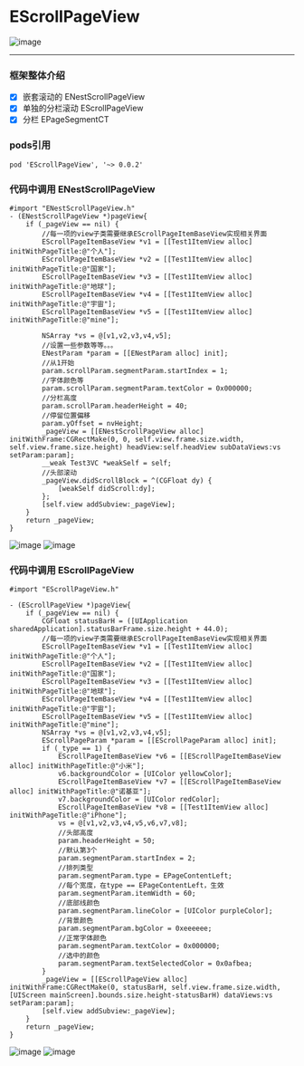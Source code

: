 # EScrollPageView

![image](https://github.com/EasySnail/EScrollPageView/blob/master/EScrollPageView/%E6%95%88%E6%9E%9C%E5%9B%BE/Page.gif)

----------------------------------------
### 框架整体介绍
- [x] 嵌套滚动的 ENestScrollPageView
- [x] 单独的分栏滚动 EScrollPageView
- [x] 分栏 EPageSegmentCT

### pods引用
```objc
pod 'EScrollPageView', '~> 0.0.2'
```
### 代码中调用 ENestScrollPageView
```objc
#import "ENestScrollPageView.h"
- (ENestScrollPageView *)pageView{
    if (_pageView == nil) {
        //每一项的view子类需要继承EScrollPageItemBaseView实现相关界面
        EScrollPageItemBaseView *v1 = [[Test1ItemView alloc] initWithPageTitle:@"个人"];
        EScrollPageItemBaseView *v2 = [[Test1ItemView alloc] initWithPageTitle:@"国家"];
        EScrollPageItemBaseView *v3 = [[Test1ItemView alloc] initWithPageTitle:@"地球"];
        EScrollPageItemBaseView *v4 = [[Test1ItemView alloc] initWithPageTitle:@"宇宙"];
        EScrollPageItemBaseView *v5 = [[Test1ItemView alloc] initWithPageTitle:@"mine"];
        
        NSArray *vs = @[v1,v2,v3,v4,v5];
        //设置一些参数等等。。。
        ENestParam *param = [[ENestParam alloc] init];
        //从1开始
        param.scrollParam.segmentParam.startIndex = 1;
        //字体颜色等
        param.scrollParam.segmentParam.textColor = 0x000000;
        //分栏高度
        param.scrollParam.headerHeight = 40;
        //停留位置偏移
        param.yOffset = nvHeight;
        _pageView = [[ENestScrollPageView alloc] initWithFrame:CGRectMake(0, 0, self.view.frame.size.width, self.view.frame.size.height) headView:self.headView subDataViews:vs setParam:param];
        __weak Test3VC *weakSelf = self;
        //头部滚动
        _pageView.didScrollBlock = ^(CGFloat dy) {
            [weakSelf didScroll:dy];
        };
        [self.view addSubview:_pageView];
    }
    return _pageView;
}

```
![image](https://github.com/EasySnail/EScrollPageView/blob/master/EScrollPageView/%E6%95%88%E6%9E%9C%E5%9B%BE/simulator-11.png)
![image](https://github.com/EasySnail/EScrollPageView/blob/master/EScrollPageView/%E6%95%88%E6%9E%9C%E5%9B%BE/simulator-12.png)





### 代码中调用 EScrollPageView
```objc
#import "EScrollPageView.h"

- (EScrollPageView *)pageView{
    if (_pageView == nil) {
        CGFloat statusBarH = ([UIApplication sharedApplication].statusBarFrame.size.height + 44.0);
        //每一项的view子类需要继承EScrollPageItemBaseView实现相关界面
        EScrollPageItemBaseView *v1 = [[Test1ItemView alloc] initWithPageTitle:@"个人"];
        EScrollPageItemBaseView *v2 = [[Test1ItemView alloc] initWithPageTitle:@"国家"];
        EScrollPageItemBaseView *v3 = [[Test1ItemView alloc] initWithPageTitle:@"地球"];
        EScrollPageItemBaseView *v4 = [[Test1ItemView alloc] initWithPageTitle:@"宇宙"];
        EScrollPageItemBaseView *v5 = [[Test1ItemView alloc] initWithPageTitle:@"mine"];
        NSArray *vs = @[v1,v2,v3,v4,v5];
        EScrollPageParam *param = [[EScrollPageParam alloc] init];
        if (_type == 1) {
            EScrollPageItemBaseView *v6 = [[EScrollPageItemBaseView alloc] initWithPageTitle:@"小米"];
            v6.backgroundColor = [UIColor yellowColor];
            EScrollPageItemBaseView *v7 = [[EScrollPageItemBaseView alloc] initWithPageTitle:@"诺基亚"];
            v7.backgroundColor = [UIColor redColor];
            EScrollPageItemBaseView *v8 = [[Test1ItemView alloc] initWithPageTitle:@"iPhone"];
            vs = @[v1,v2,v3,v4,v5,v6,v7,v8];
            //头部高度
            param.headerHeight = 50;
            //默认第3个
            param.segmentParam.startIndex = 2;
            //排列类型
            param.segmentParam.type = EPageContentLeft;
            //每个宽度，在type == EPageContentLeft，生效
            param.segmentParam.itemWidth = 60;
            //底部线颜色
            param.segmentParam.lineColor = [UIColor purpleColor];
            //背景颜色
            param.segmentParam.bgColor = 0xeeeeee;
            //正常字体颜色
            param.segmentParam.textColor = 0x000000;
            //选中的颜色
            param.segmentParam.textSelectedColor = 0x0afbea;
        }
        _pageView = [[EScrollPageView alloc] initWithFrame:CGRectMake(0, statusBarH, self.view.frame.size.width, [UIScreen mainScreen].bounds.size.height-statusBarH) dataViews:vs setParam:param];
        [self.view addSubview:_pageView];
    }
    return _pageView;
}

```
![image](https://github.com/EasySnail/EScrollPageView/blob/master/EScrollPageView/%E6%95%88%E6%9E%9C%E5%9B%BE/simulator-01.png)
![image](https://github.com/EasySnail/EScrollPageView/blob/master/EScrollPageView/%E6%95%88%E6%9E%9C%E5%9B%BE/simulator-02.png)


